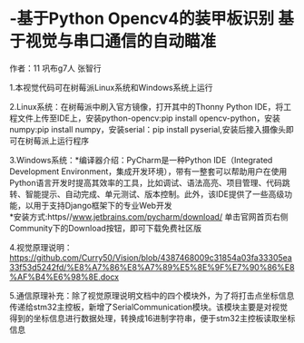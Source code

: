# -基于Python Opencv4的装甲板识别 基于视觉与串口通信的自动瞄准
作者：11 巩布g7人 张智行

1.本视觉代码可在树莓派Linux系统和Windows系统上运行<br>

2.Linux系统：在树莓派中刷入官方镜像，打开其中的Thonny Python IDE，将工程文件上传至IDE上，安装python-opencv:pip install opencv-python，安装numpy:pip install numpy，安装serial：pip install pyserial,安装后接入摄像头即可在树莓派上运行程序

3.Windows系统：*编译器介绍：PyCharm是一种Python IDE（Integrated Development Environment，集成开发环境），带有一整套可以帮助用户在使用Python语言开发时提高其效率的工具，比如调试、语法高亮、项目管理、代码跳转、智能提示、自动完成、单元测试、版本控制。此外，该IDE提供了一些高级功能，以用于支持Django框架下的专业Web开发<br>
               *安装方式:https//www.jetbrains.com/pycharm/download/ 单击官网首页右侧Community下的Download按钮，即可下载免费社区版<br>

4.视觉原理说明：https://github.com/Curry50/Vision/blob/4387468009c31854a03fa33305ea33f53d5242fd/%E8%A7%86%E8%A7%89%E5%8E%9F%E7%90%86%E8%AF%B4%E6%98%8E.docx

5.通信原理补充：除了视觉原理说明文档中的四个模块外，为了将打击点坐标信息传递给stm32主控板，新增了SerialCommunication模块。该模块主要是对视觉得到的坐标信息进行数据处理，转换成16进制字符串，便于stm32主控板读取坐标信息
